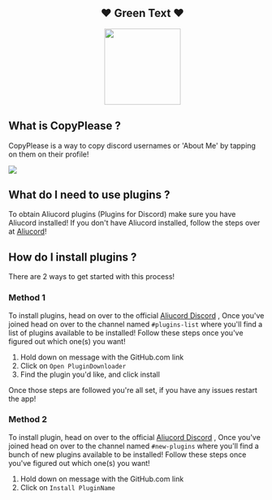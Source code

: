 <ul align="center">
    <h2>♥ Green Text ♥</h2>
    <img height="150" src="https://orig00.deviantart.net/d2e3/f/2007/290/6/5/master_sword_by_pixeldix.gif"/>

</ul>

## What is CopyPlease ?
CopyPlease is a way to copy discord usernames or 'About Me' by tapping on them on their profile!

<img src="https://media.discordapp.net/attachments/843272486514589739/925260509903728670/Screenshot_20211228-003439.jpg?width=420&height=591"/>

## What do I need to use plugins ?
To obtain Aliucord plugins (Plugins for Discord) make sure you have Aliucord installed!
If you don't have Aliucord installed, follow the steps over at [Aliucord](https://github.com/Aliucord)!

## How do I install plugins ?
There are 2 ways to get started with this process!

### Method 1
To install plugins, head on over to the official [Aliucord Discord](https://discord.gg/EsNDvBaHVU)
, Once you've joined head on over to the channel named `#plugins-list` where you'll find a list of plugins available to be installed!
Follow these steps once you've figured out which one(s) you want!

1. Hold down on message with the GitHub.com link
2. Click on `Open PluginDownloader`
3. Find the plugin you'd like, and click install

Once those steps are followed you're all set, if you have any issues restart the app!

### Method 2
To install plugin, head on over to the official [Aliucord Discord](https://discord.gg/EsNDvBaHVU)
, Once you've joined head on over to the channel named `#new-plugins` where you'll find a bunch of new plugins available to be installed!
Follow these steps once you've figured out which one(s) you want!

1. Hold down on message with the GitHub.com link
2. Click on `Install PluginName`
